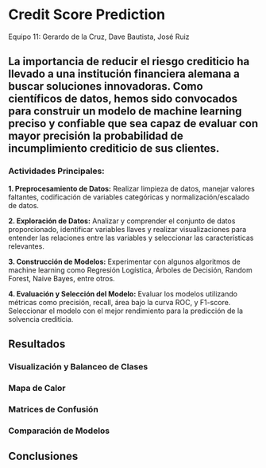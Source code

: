 # Credit Score Prediction
Equipo 11: Gerardo de la Cruz, Dave Bautista, José Ruiz

## La importancia de reducir el riesgo crediticio ha llevado a una institución financiera alemana a buscar soluciones innovadoras. Como científicos de datos, hemos sido convocados para construir un modelo de machine learning preciso y confiable que sea capaz de evaluar con mayor precisión la probabilidad de incumplimiento crediticio de sus clientes.

### **Actividades Principales:**

**1. Preprocesamiento de Datos:** Realizar limpieza de datos, manejar valores faltantes, codificación de variables categóricas y normalización/escalado de datos.

**2. Exploración de Datos:** Analizar y comprender el conjunto de datos proporcionado, identificar variables llaves y realizar visualizaciones para entender las relaciones entre las variables y seleccionar las características relevantes.

**3. Construcción de Modelos:** Experimentar con algunos algoritmos de machine learning como Regresión Logística, Árboles de Decisión, Random Forest, Naive Bayes, entre otros.

**4. Evaluación y Selección del Modelo:** Evaluar los modelos utilizando métricas como precisión, recall, área bajo la curva ROC, y F1-score. Seleccionar el modelo con el mejor rendimiento para la predicción de la solvencia crediticia.

## Resultados
### Visualización y Balanceo de Clases

### Mapa de Calor

### Matrices de Confusión

### Comparación de Modelos

## Conclusiones
